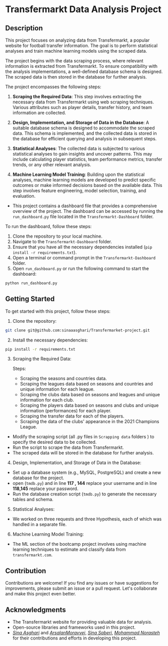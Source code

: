 # Transfermarkt Data Analysis Project

## Description

This project focuses on analyzing data from Transfermarkt, a popular website for football transfer information. The goal is to perform statistical analyses and train machine learning models using the scraped data.

The project begins with the data scraping process, where relevant information is extracted from Transfermarkt. To ensure compatibility with the analysis implementations, a well-defined database schema is designed. The scraped data is then stored in the database for further analysis.

The project encompasses the following steps:

1. **Scraping the Required Data**: This step involves extracting the necessary data from Transfermarkt using web scraping techniques. Various attributes such as player details, transfer history, and team information are collected.

2. **Design, Implementation, and Storage of Data in the Database**: A suitable database schema is designed to accommodate the scraped data. This schema is implemented, and the collected data is stored in the database for efficient querying and analysis in subsequent steps.

3. **Statistical Analyses**: The collected data is subjected to various statistical analyses to gain insights and uncover patterns. This may include calculating player statistics, team performance metrics, transfer trends, or any other relevant analysis.

4. **Machine Learning Model Training**: Building upon the statistical analyses, machine learning models are developed to predict specific outcomes or make informed decisions based on the available data. This step involves feature engineering, model selection, training, and evaluation.

- This project contains a dashboard file that provides a comprehensive overview of the project. The dashboard can be accessed by running the `run_dashboard.py` file located in the `Transfermarkt-Dashboard` folder.

To run the dashboard, follow these steps:

1. Clone the repository to your local machine.
2. Navigate to the `Transfermarkt-Dashboard` folder.
3. Ensure that you have all the necessary dependencies installed (`pip install -r requirements.txt`).
4. Open a terminal or command prompt in the `Transfermarkt-Dashboard` folder.
5. Open `run_dashboard.py` or run the following command to start the dashboard:

```bash
python run_dashboard.py
```

## Getting Started

To get started with this project, follow these steps:

1. Clone the repository:
```bash
git clone git@github.com:sinaaasghari/Transfermarket-project.git
```

2. Install the necessary dependencies:
``` bash
pip install -r requirements.txt
```
3. Scraping the Required Data:

    Steps:

    - Scraping the seasons and countries data.
    - Scraping the leagues data based on seasons and countries and unique information for each league.
    - Scraping the clubs data based on seasons and leagues and unique information for each club.
    - Scraping the players data based on seasons and clubs and unique information (performances) for each player.
    - Scraping the transfer data for each of the players.
    - Scraping the data of the clubs' appearance in the 2021 Champions League.

- Modify the scraping script (all .py files in `Scrapping data` folders ) to specify the desired data to be collected.
- Run the script to scrape the data from Transfermarkt.
- The scraped data will be stored in the database for further analysis.

4. Design, Implementation, and Storage of Data in the Database:
- Set up a database system (e.g., MySQL, PostgreSQL) and create a new database for the project.
- open (`tmdb.py`) and in line **117 , 144** replace your username and in line **118,145** replace your password.
- Run the database creation script (`tmdb.py`) to generate the necessary tables and schema.


5. Statistical Analyses:
- We worked on three requests and three Hypothesis, each of which was handled in a separate file.

6. Machine Learning Model Training:
- The ML section of the bootcamp project involves using machine learning techniques to estimate and classify data from `transfermarkt.com`.
## Contribution

Contributions are welcome! If you find any issues or have suggestions for improvements, please submit an issue or a pull request. Let's collaborate and make this project even better.

## Acknowledgments

- The Transfermarkt website for providing valuable data for analysis.
- Open-source libraries and frameworks used in this project.
-  [*Sina Asghari*](https://github.com/sinaaasghari) and [*ArsalanMoravvej*](https://github.com/ArsalanMoravvej), [*Sina Saberi*](https://github.com/ssinasaberii), [*Mohammad Norasteh*](https://github.com/houman-nr) for their contributions and efforts in developing this project.
